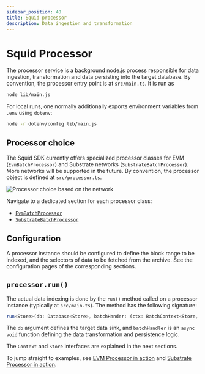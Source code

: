```yaml
---
sidebar_position: 40
title: Squid processor
description: Data ingestion and transformation 
---
```


# Squid Processor

The processor service is a background node.js process responsible for data ingestion, transformation and data persisting into the target database. By convention, the processor entry point is at `src/main.ts`. It is run as
```bash
node lib/main.js
```

For local runs, one normally additionally exports environment variables from `.env` using `dotenv`:
```bash
node -r dotenv/config lib/main.js
```

## Processor choice

The Squid SDK currently offers specialized processor classes for EVM (`EvmBatchProcessor`) and Substrate networks (`SubstrateBatchProcessor`). More networks will be supported in the future. By convention, the processor object is defined at `src/processor.ts`.

![Processor choice based on the network](</img/network-choice.png>)

Navigate to a dedicated section for each processor class:

- [`EvmBatchProcessor`](/evm-indexing)
- [`SubstrateBatchProcessor`](/substrate-indexing)

## Configuration

A processor instance should be configured to define the block range to be indexed, and the selectors of data to be fetched from the archive. See the configuration pages of the corresponding sections.

## `processor.run()`

The actual data indexing is done by the `run()` method called on a processor instance (typically at `src/main.ts`). The method has the following signature:

```ts
run<Store>(db: Database<Store>, batchHander: (ctx: BatchContext<Store, Item>) => Promise<void>): void
```

The `db` argument defines the target data sink, and `batchHandler` is an `async` `void` function defining the data transformation and persistence logic.

The `Context` and `Store` interfaces are explained in the next sections.

To jump straight to examples, see [EVM Processor in action](/evm-indexing/batch-processor-in-action) and [Substrate Processor in action](/substrate-indexing/batch-processor-in-action).
